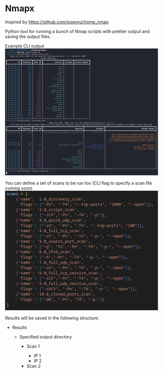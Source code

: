 # Nmapx

Inspired by https://github.com/josevnz/home_nmap

Python tool for running a bunch of Nmap scripts with prettier output and saving the output files.

Example CLI output
![Pretty Output](img/prettyoutput.png)

You can define a set of scans to be run too (CLI flag to specify a scan file coming soon)
![Define Scans](img/definescans.png)

Results will be saved in the following structure: 
<ul>
<li>Results</li>
  <ul>
    <li>Specified output directory</li>
      <ul>
        <li>Scan 1</li>
          <ul>
            <li>IP 1</li>
            <li>IP 2</li>
          </ul>
        <li>Scan 2</li>
      </ul>
  </ul>
